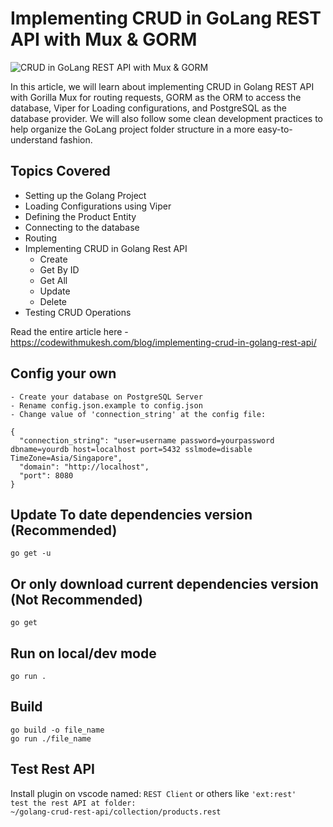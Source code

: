 # Implementing CRUD in GoLang REST API with Mux & GORM

![CRUD in GoLang REST API with Mux & GORM](https://codewithmukesh.com/wp-content/uploads/2022/03/CRUD-in-Golang-REST-API-with-Mux-GORM-Simple-Guide.png)

In this article, we will learn about implementing CRUD in Golang REST API with Gorilla Mux for routing requests, GORM as the ORM to access the database, Viper for Loading configurations, and PostgreSQL as the database provider. We will also follow some clean development practices to help organize the GoLang project folder structure in a more easy-to-understand fashion.

## Topics Covered
- Setting up the Golang Project
- Loading Configurations using Viper
- Defining the Product Entity
- Connecting to the database
- Routing
- Implementing CRUD in Golang Rest API
	 - Create
	 - Get By ID
	 - Get All
	 - Update
	 - Delete
- Testing CRUD Operations

Read the entire article here - https://codewithmukesh.com/blog/implementing-crud-in-golang-rest-api/

## Config your own
```- Create your database on PostgreSQL Server```\
```- Rename config.json.example to config.json```\
```- Change value of 'connection_string' at the config file:```
```
{
  "connection_string": "user=username password=yourpassword dbname=yourdb host=localhost port=5432 sslmode=disable TimeZone=Asia/Singapore",
  "domain": "http://localhost",
  "port": 8080
}
```

## Update To date dependencies version (Recommended)
```go get -u```
## Or only download current dependencies version (Not Recommended)
```go get```

## Run on local/dev mode
```go run .```

## Build
```go build -o file_name```\
```go run ./file_name```

## Test Rest API
Install plugin on vscode named: ```REST Client``` or others like ```'ext:rest'```\
```test the rest API at folder:```\
```~/golang-crud-rest-api/collection/products.rest```
